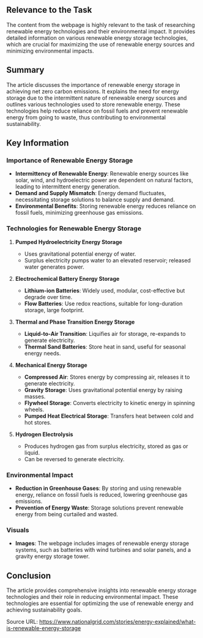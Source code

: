 ## Relevance to the Task

The content from the webpage is highly relevant to the task of researching renewable energy technologies and their environmental impact. It provides detailed information on various renewable energy storage technologies, which are crucial for maximizing the use of renewable energy sources and minimizing environmental impacts.

## Summary

The article discusses the importance of renewable energy storage in achieving net zero carbon emissions. It explains the need for energy storage due to the intermittent nature of renewable energy sources and outlines various technologies used to store renewable energy. These technologies help reduce reliance on fossil fuels and prevent renewable energy from going to waste, thus contributing to environmental sustainability.

## Key Information

### Importance of Renewable Energy Storage

- **Intermittency of Renewable Energy**: Renewable energy sources like solar, wind, and hydroelectric power are dependent on natural factors, leading to intermittent energy generation.
- **Demand and Supply Mismatch**: Energy demand fluctuates, necessitating storage solutions to balance supply and demand.
- **Environmental Benefits**: Storing renewable energy reduces reliance on fossil fuels, minimizing greenhouse gas emissions.

### Technologies for Renewable Energy Storage

1. **Pumped Hydroelectricity Energy Storage**
   - Uses gravitational potential energy of water.
   - Surplus electricity pumps water to an elevated reservoir; released water generates power.

2. **Electrochemical Battery Energy Storage**
   - **Lithium-ion Batteries**: Widely used, modular, cost-effective but degrade over time.
   - **Flow Batteries**: Use redox reactions, suitable for long-duration storage, large footprint.

3. **Thermal and Phase Transition Energy Storage**
   - **Liquid-to-Air Transition**: Liquifies air for storage, re-expands to generate electricity.
   - **Thermal Sand Batteries**: Store heat in sand, useful for seasonal energy needs.

4. **Mechanical Energy Storage**
   - **Compressed Air**: Stores energy by compressing air, releases it to generate electricity.
   - **Gravity Storage**: Uses gravitational potential energy by raising masses.
   - **Flywheel Storage**: Converts electricity to kinetic energy in spinning wheels.
   - **Pumped Heat Electrical Storage**: Transfers heat between cold and hot stores.

5. **Hydrogen Electrolysis**
   - Produces hydrogen gas from surplus electricity, stored as gas or liquid.
   - Can be reversed to generate electricity.

### Environmental Impact

- **Reduction in Greenhouse Gases**: By storing and using renewable energy, reliance on fossil fuels is reduced, lowering greenhouse gas emissions.
- **Prevention of Energy Waste**: Storage solutions prevent renewable energy from being curtailed and wasted.

### Visuals

- **Images**: The webpage includes images of renewable energy storage systems, such as batteries with wind turbines and solar panels, and a gravity energy storage tower.

## Conclusion

The article provides comprehensive insights into renewable energy storage technologies and their role in reducing environmental impact. These technologies are essential for optimizing the use of renewable energy and achieving sustainability goals.

Source URL: https://www.nationalgrid.com/stories/energy-explained/what-is-renewable-energy-storage